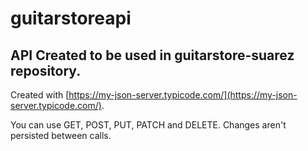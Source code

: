 # guitarstoreapi

## API Created to be used in guitarstore-suarez repository.


Created with  [https://my-json-server.typicode.com/](https://my-json-server.typicode.com/).

You can use GET, POST, PUT, PATCH and DELETE. Changes aren't persisted between calls.
